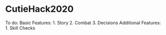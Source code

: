 # CutieHack2020

To do:
    Basic Features:
        1. Story
        2. Combat
        3. Decisions
    Additional Features:
        1. Skill Checks
    